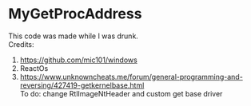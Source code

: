 # MyGetProcAddress
This code was made while I was drunk.  
Credits:  
1) https://github.com/mic101/windows  
2) ReactOs  
3)  https://www.unknowncheats.me/forum/general-programming-and-reversing/427419-getkernelbase.html  
To do:  change 	RtlImageNtHeader	and custom get base driver
